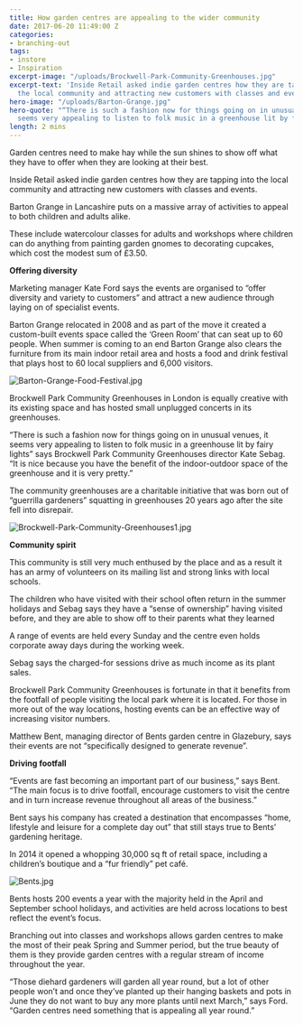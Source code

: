 ```yaml
---
title: How garden centres are appealing to the wider community
date: 2017-06-20 11:49:00 Z
categories:
- branching-out
tags:
- instore
- Inspiration
excerpt-image: "/uploads/Brockwell-Park-Community-Greenhouses.jpg"
excerpt-text: 'Inside Retail asked indie garden centres how they are tapping into
  the local community and attracting new customers with classes and events. '
hero-image: "/uploads/Barton-Grange.jpg"
hero-quote: "“There is such a fashion now for things going on in unusual venues, it
  seems very appealing to listen to folk music in a greenhouse lit by fairy lights”"
length: 2 mins
---
```


Garden centres need to make hay while the sun shines to show off what they have to offer when they are looking at their best.

Inside Retail asked indie garden centres how they are tapping into the local community and attracting new customers with classes and events.

Barton Grange in Lancashire puts on a massive array of activities to appeal to both children and adults alike.

These include watercolour classes for adults and workshops where children can do anything from painting garden gnomes to decorating cupcakes, which cost the modest sum of £3.50.

**Offering diversity**

Marketing manager Kate Ford says the events are organised to “offer diversity and variety to customers” and attract a new audience through laying on of specialist events.

Barton Grange relocated in 2008 and as part of the move it created a custom-built events space called the ‘Green Room’ that can seat up to 60 people.
When summer is coming to an end Barton Grange also clears the furniture from its main indoor retail area and hosts a food and drink festival that plays host to 60 local suppliers and 6,000 visitors.

![Barton-Grange-Food-Festival.jpg](/uploads/Barton-Grange-Food-Festival.jpg)

Brockwell Park Community Greenhouses in London is equally creative with its existing space and has hosted small unplugged concerts in its greenhouses.

“There is such a fashion now for things going on in unusual venues, it seems very appealing to listen to folk music in a greenhouse lit by fairy lights” says Brockwell Park Community Greenhouses director Kate Sebag. “It is nice because you have the benefit of the indoor-outdoor space of the greenhouse and it is very pretty.”

The community greenhouses are a charitable initiative that was born out of “guerrilla gardeners” squatting in greenhouses 20 years ago after the site fell into disrepair.

![Brockwell-Park-Community-Greenhouses1.jpg](/uploads/Brockwell-Park-Community-Greenhouses1.jpg)

**Community spirit**

This community is still very much enthused by the place and as a result it has an army of volunteers on its mailing list and strong links with local schools.

The children who have visited with their school often return in the summer holidays and Sebag says they have a “sense of ownership” having visited before, and they are able to show off to their parents what they learned

A range of events are held every Sunday and the centre even holds corporate away days during the working week.

Sebag says the charged-for sessions drive as much income as its plant sales.

Brockwell Park Community Greenhouses is fortunate in that it benefits from the footfall of people visiting the local park where it is located. For those in more out of the way locations, hosting events can be an effective way of increasing visitor numbers.

Matthew Bent, managing director of Bents garden centre in Glazebury, says their events are not “specifically designed to generate revenue”.

**Driving footfall**

“Events are fast becoming an important part of our business,” says Bent. “The main focus is to drive footfall, encourage customers to visit the centre and in turn increase revenue throughout all areas of the business.”

Bent says his company has created a destination that encompasses “home, lifestyle and leisure for a complete day out” that still stays true to Bents’ gardening heritage.

In 2014 it opened a whopping 30,000 sq ft of retail space, including a children’s boutique and a “fur friendly” pet café.

![Bents.jpg](/uploads/Bents.jpg)

Bents hosts 200 events a year with the majority held in the April and September school holidays, and activities are held across locations to best reflect the event’s focus.

Branching out into classes and workshops allows garden centres to make the most of their peak Spring and Summer period, but the true beauty of them is they provide garden centres with a regular stream of income throughout the year.

“Those diehard gardeners will garden all year round, but a lot of other people won’t and once they’ve planted up their hanging baskets and pots in June they do not want to buy any more plants until next March,” says Ford. “Garden centres need something that is appealing all year round.”